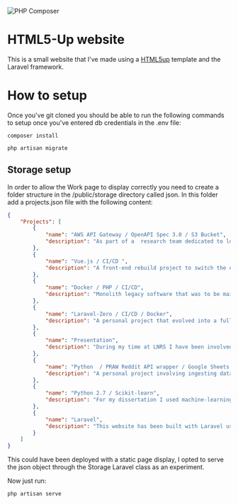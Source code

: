 ![PHP Composer](https://github.com/JRobertEdwards/html5-blog/workflows/PHP%20Composer/badge.svg)

# HTML5-Up website

This is a small website that I've made using a <a href="https://html5up.net/">HTML5up</a> template and the Laravel framework.

# How to setup

Once you've git cloned you should be able to run the following commands to setup once you've entered db credentials in the .env file:

`composer install`

`php artisan migrate`

## Storage setup
In order to allow the Work page to display correctly you need to create a folder structure in the /public/storage directory called json. In this folder add a projects.json file with the following content:
```json
{
    "Projects": [
        {
            "name": "AWS API Gateway / OpenAPI Spec 3.0 / S3 Bucket",
            "description": "As part of a  research team dedicated to looking at next-gen technologies and services, we partnered with a company implementing AWS API Gateway and mobile SDK as an Identity as a Service prototype using OpenAPISpec 3.0."
        },
        {
            "name": "Vue.js / CI/CD ",
            "description": "A front-end rebuild project to switch the old PHP front-end to a new Vue.js implementation. Presented features implemented alongside front-end changes to the customer directly."
        },
        {
            "name": "Docker / PHP / CI/CD",
            "description": "Monolith legacy software that was to be maintained and have features implemented. Notable features were an extensive auto-recover piece as well as a PHP upgrade from 5.6 to 7.3 alongside containerising it with Docker. On completion of Docker and PHP upgrade install time went down from ~3 weeks to 2 hours."
        },
        {
            "name": "Laravel-Zero / CI/CD / Docker",
            "description": "A personal project that evolved into a fully-fledged production deployed CLI tool. Laravel-Zero app that interacts with the Smartcleanse application database to allow for encryption, reading, re-encryption of sensitive credentials for all the Smartcleanse external API calls. Dockerised and full CI/CD integration using GitLab pipelines."
        },
        {
            "name": "Presentation",
            "description": "During my time at LNRS I have been involved in numerous onboarding presentations to new starters, introducing the Technology team and what they do and answering questions they have. I’ve presented to the wider business multiple times with key stakeholders from senior management as well as directly talking with customers."
        },
        {
            "name": "Python  / PRAW Reddit API wrapper / Google Sheets API",
            "description": "A personal project involving ingesting data from a google sheets document and then updating Reddit users with subreddit flairs based on specific details from the google sheets document."
        },
        {
            "name": "Python 2.7 / Scikit-learn", 
            "description": "For my dissertation I used machine-learning to see if it is possible to predict the sequence of a DNA strand using chunking methods to split the data into various sizes before modelling."
        },
        {
            "name": "Laravel",
            "description": "This website has been built with Laravel using the HTML5-Up as a template for the front-end. This page is being generated using the Laravel Storage symlink to pull in a json object, bind the data to a View and serve the content using a View Composer. The PC Specs table you see in the About page is generated using the same View Composer but pulling the data from the DB and binding it that way."
        }
    ]
}
```
This could have been deployed with a static page display, I opted to serve the json object through the Storage Laravel class as an experiment.

Now just run:

`php artisan serve`
